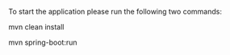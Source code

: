 To start the application please run the following two commands:

mvn clean install

mvn spring-boot:run
